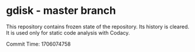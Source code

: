 # gdisk - master branch

This repository contains frozen state of the repository.
Its history is cleared. It is used only for static code
analysis with Codacy.

Commit Time: 1706074758